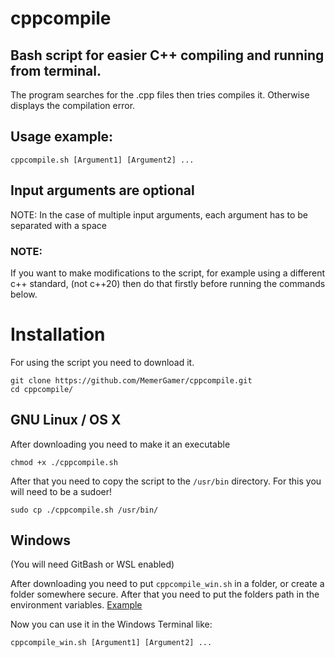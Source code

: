 # cppcompile
## Bash script for easier C++ compiling and running from terminal.


The program searches for the .cpp files then tries compiles it.
Otherwise displays the compilation error.

## Usage example:
```console
cppcompile.sh [Argument1] [Argument2] ...
```
## Input arguments are optional

NOTE: In the case of multiple input arguments, each argument has to be separated with a space

### NOTE: 
If you want to make modifications to the script, for example using a different c++ standard, (not c++20) then do that firstly before running the commands below.

# Installation

For using the script you need to download it.
```console
git clone https://github.com/MemerGamer/cppcompile.git
cd cppcompile/
```

## GNU Linux / OS X 
After downloading you need to make it an executable

```console
chmod +x ./cppcompile.sh
```

After that you need to copy the script to the ```/usr/bin``` directory.
For this you will need to be a sudoer!
```console
sudo cp ./cppcompile.sh /usr/bin/
```

## Windows
(You will need GitBash or WSL enabled)

After downloading you need to put ```cppcompile_win.sh``` in a folder, or create a folder somewhere secure.
After that you need to put the folders path in the environment variables.
[Example](https://docs.oracle.com/en/database/oracle/machine-learning/oml4r/1.5.1/oread/creating-and-modifying-environment-variables-on-windows.html#GUID-DD6F9982-60D5-48F6-8270-A27EC53807D0)

Now you can use it in the Windows Terminal like:
```console
cppcompile_win.sh [Argument1] [Argument2] ...
```


